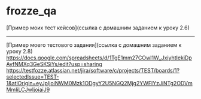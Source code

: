 # frozze_qa
[Пример моих тест кейсов](ссылка с домашним заданием  к уроку 2.6)

---


[Пример моего тестового задания](ссылка с домашним заданием  к уроку 2.8)
https://docs.google.com/spreadsheets/d/1TgE1mm27COwI1W_JxiyhtIekiDpAyfNMXq3GeSKSiYs/edit?usp=sharing
https://testfozze.atlassian.net/jira/software/c/projects/TEST/boards/1?selectedIssue=TEST-1&atlOrigin=eyJpIjoiNWM0Mzk1ODgyY2U5NGQ2Mjg2YWFlYzJiNTg2ODVmMmIiLCJwIjoiaiJ9